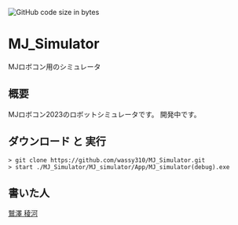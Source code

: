 ![GitHub code size in bytes](https://img.shields.io/github/languages/code-size/wassy310/MJ_Simulator)
# MJ_Simulator
MJロボコン用のシミュレータ

## 概要
MJロボコン2023のロボットシミュレータです。
開発中です。

## ダウンロード と 実行
`> git clone https://github.com/wassy310/MJ_Simulator.git`  
`> start ./MJ_Simulator/MJ_simulator/App/MJ_simulator(debug).exe`

## 書いた人
[鷲澤 稜河](https://github.com/wassy310)
